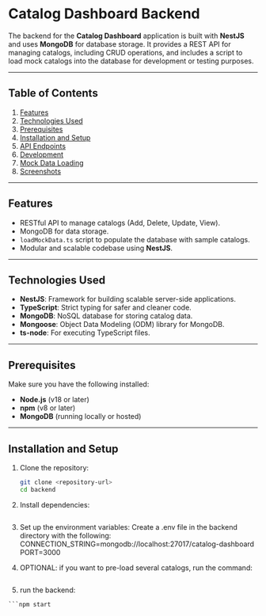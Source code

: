 # Catalog Dashboard Backend

The backend for the **Catalog Dashboard** application is built with **NestJS** and uses **MongoDB** for database storage. It provides a REST API for managing catalogs, including CRUD operations, and includes a script to load mock catalogs into the database for development or testing purposes.

---

## Table of Contents
1. [Features](#features)
2. [Technologies Used](#technologies-used)
3. [Prerequisites](#prerequisites)
4. [Installation and Setup](#installation-and-setup)
5. [API Endpoints](#api-endpoints)
6. [Development](#development)
7. [Mock Data Loading](#mock-data-loading)
8. [Screenshots](#screenshots)

---

## Features
- RESTful API to manage catalogs (Add, Delete, Update, View).
- MongoDB for data storage.
- `loadMockData.ts` script to populate the database with sample catalogs.
- Modular and scalable codebase using **NestJS**.

---

## Technologies Used
- **NestJS**: Framework for building scalable server-side applications.
- **TypeScript**: Strict typing for safer and cleaner code.
- **MongoDB**: NoSQL database for storing catalog data.
- **Mongoose**: Object Data Modeling (ODM) library for MongoDB.
- **ts-node**: For executing TypeScript files.

---

## Prerequisites
Make sure you have the following installed:
- **Node.js** (v18 or later)
- **npm** (v8 or later)
- **MongoDB** (running locally or hosted)

---

## Installation and Setup
1. Clone the repository:
   ```bash
   git clone <repository-url>
   cd backend

2. Install dependencies:
   ```npm install

3. Set up the environment variables: Create a .env file in the backend directory with the following:
   CONNECTION_STRING=mongodb://localhost:27017/catalog-dashboard
   PORT=3000

5. OPTIONAL: if you want to pre-load several catalogs, run the command:
   ```npm run load-data

4. run the backend:
  ```cd backend
  ```npm start
